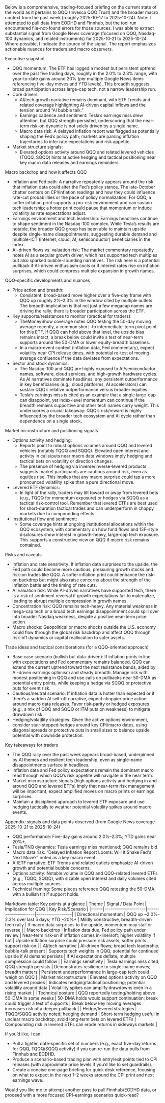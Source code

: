Below is a comprehensive, trading-focused briefing on the current state of the world as it pertains to QQQ (Invesco QQQ Trust) and the broader macro context from the past week (roughly 2025-10-17 to 2025-10-24). Note: I attempted to pull data from EODHD and Finnhub, but the tool run encountered file-not-found errors for those sources. I was able to extract substantial signal from Google News coverage (focused on QQQ, Nasdaq-100 dynamics, and related instruments) for 2025-10-21 to 2025-10-24. Where possible, I indicate the source of the signal. The report emphasizes actionable nuances for traders and macro observers.

Executive snapshot
- QQQ momentum: The ETF has logged a modest but persistent uptrend over the past five trading days, roughly in the 2.0% to 2.3% range, with year-to-date gains around 20% (per multiple Google News items referencing five-day moves and YTD levels). This breadth suggests broad participation across large-cap tech, not a narrow leadership run.
- Core drivers: 
  - AI/tech growth narrative remains dominant, with ETF Trends and related coverage highlighting AI-driven capital inflows and the tension around “AI bubble talk.”
  - Earnings cadence and sentiment: Tesla’s earnings miss drew attention, but QQQ strength persisted, underscoring that the near-term risk-on dynamic is not solely driven by a single name.
  - Macro data risk: A delayed inflation report was flagged as potentially shaping the Fed’s policy path; markets are parsing inflation trajectories to infer rate expectations and risk appetite.
- Market structure signals:
  - Elevated options activity around QQQ and related levered vehicles (TQQQ, SQQQ) hints at active hedging and tactical positioning near key macro data releases and earnings reminders.

Macro backdrop and how it affects QQQ
- Inflation and Fed path: A narrative repeatedly appears around the risk that inflation data could alter the Fed’s policy stance. The late-October chatter centers on CPI/inflation readings and how they could influence rate-cut probabilities or the pace of policy normalization. For QQQ, a softer inflation print supports a pro-risk environment and can sustain tech leadership; a hotter print could pause that momentum or induce volatility as rate expectations adjust.
- Earnings environment and tech leadership: Earnings headlines continue to shape sentiment in the Nasdaq-100 complex. While Tesla’s results are notable, the broader QQQ group has been able to maintain upside despite single-name disappointments, suggesting durable demand and multiple-ICT (internet, cloud, AI, semiconductor) beneficiaries in the index.
- AI-driven flows vs. valuation risk: The market commentary repeatedly notes AI as a secular growth driver, which has supported tech multiples but also sparked bubble-sounding narratives. The risk here is a potential pullback if AI-driven enthusiasm cools or if interest rates rise on inflation surprises, which could compress multiple expansion in growth names.

QQQ-specific developments and nuances
- Price action and breadth:
  - Consistent, broad-based move higher over a five-day frame with QQQ up roughly 2%–2.3% in the window cited by multiple outlets. The breadth implication is that not just a few megacap names are driving the rally; there is broader participation across the ETF.
- Key supports/resistances to monitor (practical for traders):
  - TheMoneyShow coverage notes QQQ testing the 50-day moving average recently, a common short- to intermediate-term pivot point for this ETF. If QQQ can hold above that level, the upside bias remains intact; a break below could invite a test of near-term supports around the 50-DMA or lower equity-breadth baselines.
  - In a macro-event context (inflation data, Fed commentary), expect volatility near CPI release times, with potential re-test of moving-average confluence if the data deviates from expectations.
- Sector and stock dynamics:
  - The Nasdaq-100 and QQQ are highly exposed to AI/semiconductor names, software, cloud services, and high-growth hardware cycles. As AI narratives dominate headlines, any persistent outperformance in key beneficiaries (e.g., cloud platforms, AI accelerators) can sustain QQQ’s relative outperformance versus broader equities.
  - Tesla’s earnings miss is cited as an example that a single large-cap can disappoint, yet index-level momentum can continue if the breadth remains supportive and other tech names carry weight. This underscores a crucial takeaway: QQQ’s risk/reward is highly influenced by the broader tech ecosystem and AI cycle rather than dependence on a single stock.

Market microstructure and positioning signals
- Options activity and hedging:
  - Reports point to robust options volumes around QQQ and levered vehicles (notably TQQQ and SQQQ). Elevated open interest and activity in calls/puts near macro data windows imply hedging and tactical bets on volatility or direction changes.
  - The presence of hedging via inverse/inverse-levered products suggests market participants are cautious around risk, even as equities rise. This implies that any macro surprise could tap a more pronounced volatility spike than a pure directional move.
- Levered ETF dynamics:
  - In light of the rally, traders may tilt toward or away from levered bets (e.g., TQQQ for momentum exposure) or hedges via SQQQ as a tactical risk-control tool. Remember that levered ETFs are best used for short-duration tactical trades and can underperform in choppy markets due to compounding effects.
- Institutional flow and sentiment:
  - Some coverage hints at ongoing institutional allocations within the QQQ ecosystem, with commentary on how fund flows and 13F-style disclosures show interest in growth-heavy, large-cap tech exposure. This supports a constructive view on QQQ if macro risk remains contained.

Risks and caveats
- Inflation and rate sensitivity: If inflation data surprises to the upside, the Fed path could become more cautious, pressuring growth stocks and risk-on trades like QQQ. A softer inflation print could enhance the risk-on backdrop but might also raise concerns about the strength of the inflation battle and the timing of rate cuts.
- AI valuation risk: While AI-driven narratives have supported tech, there is a risk of sentiment reversal if growth expectations fail to materialize, leading to abrupt multiple compression in growth names.
- Concentration risk: QQQ remains tech-heavy. Any material weakness in mega-cap tech or a broad tech earnings disappointment could spill over into broader Nasdaq weakness, despite a positive near-term price action.
- Macro shocks: Geopolitical or macro shocks outside the U.S. economy could flow through the global risk backdrop and affect QQQ through risk-off dynamics or capital reallocation to safer assets.

Trade ideas and tactical considerations (for a QQQ-oriented approach)
- Base case scenario (bullish but data-driven): If inflation prints in line with expectations and Fed commentary remains balanced, QQQ can extend the current uptrend toward the next resistance bands, aided by AI-driven earnings optimism and steady breadth. Manage risk with modest positioning in QQQ and use calls on pullbacks near 50-DMA as potential entry points, while keeping a hedge via SQQQ or protective puts for event risk.
- Cautious/neutral scenario: If inflation data is hotter than expected or if there’s a sudden AI sell-off narrative, expect choppier price action around macro data releases. Favor risk-parity or hedged exposures (e.g., a mix of QQQ and SQQQ or ITM puts on weakness) to mitigate drawdown risk.
- Hedging/volatility strategies: Given the active options environment, consider stair-stepped hedges around key CPI/macro dates, using diagonal spreads or protective puts in small sizes to balance upside potential with downside protection.

Key takeaways for traders
- The QQQ rally over the past week appears broad-based, underpinned by AI themes and resilient tech leadership, even as single-name disappointments surface in headlines.
- Inflation data and Fed policy expectations remain the dominant macro read through which QQQ’s risk appetite will navigate in the near term.
- Market microstructure signals (high options activity and hedging in and around QQQ and levered ETFs) imply that near-term risk management will be important; expect amplified moves on macro prints or earnings surprises.
- Maintain a disciplined approach to levered ETF exposure and use hedging tactically to weather potential volatility spikes around macro events.

Appendix: signals and data points observed (from Google News coverage 2025-10-21 to 2025-10-24)
- QQQ performance: Five-day gains around 2.0%–2.3%; YTD gains near 20%+.
- Tesla/TNQ dynamics: Tesla earnings miss mentioned; QQQ remains bid.
- Macro data risk: “Delayed Inflation Report Looms: Will It Shake Fed's Next Move?” noted as a key macro event.
- AI/ETF narrative: ETF Trends and related outlets emphasize AI-driven growth and potential bubble concerns.
- Options activity: Notable volume in QQQ and QQQ-related levered ETFs (e.g., TQQQ, SQQQ), with sizable open interest and daily volumes cited across multiple sources.
- Technical framing: Some pieces reference QQQ retesting the 50-DMA, with a bullish tilt if support holds.

Markdown table: Key points at a glance
| Theme | Signal / Data Point | Implication for QQQ | Key Risk/Scenario |
|------|---------------------|---------------------|------------------|
| Directional momentum | QQQ up ~2.0%–2.3% over last 5 days; YTD ~20%+ | Mildly constructive, breadth-driven tech rally | If macro data surprises to the upside, momentum may stall or reverse |
| Macro backdrop | Inflation data due; Fed policy path under review | Near-term risk-on if inflation comes in-line/soft; higher volatility if hot | Upside inflation surprise could pressure risk assets; softer prints support risk-on |
| AI/tech narrative | AI-driven flows; broad tech leadership; bubble-talk present | Supports tech weights in QQQ; potential for continued upside if AI demand persists | If AI expectations deflate, multiple compression could follow |
| Earnings sensitivity | Tesla earnings miss cited; QQQ strength persists | Demonstrates resilience to single-name moves; breadth matters | Persistent underperformance in large-cap tech could weigh on QQQ |
| Market microstructure | Elevated options activity on QQQ and levered proxies | Indicates hedging/tactical positioning; potential volatility around data | Volatility spikes can amplify drawdowns even in a rising market |
| Technical posture | QQQ reportedly testing/holding above 50-DMA in some weeks | 50-DMA holds would support continuation; break could trigger a test of supports | Break below key moving averages increases risk of a deeper pullback |
| Hedge/levered strategies | TQQQ/SQQQ activity noted; hedging demand | Short-term hedging useful in unclear macro backdrop; avoid long-term bets on levered ETFs | Compounding risk in levered ETFs can erode returns in sideways markets |

If you’d like, I can:
- Pull a tighter, date-specific set of numbers (e.g., exact five-day returns for QQQ, TQQQ/SQQQ activity) if you can re-run the data pulls from Finnhub and EODHD.
- Produce a scenario-based trading plan with entry/exit points tied to CPI releases (with approximate price levels if you’d like to set guardrails).
- Create a concise one-page briefing for quick desk reference, focusing on what to expect in the next 1–2 weeks around the CPI print and next earnings wave.

Would you like me to attempt another pass to pull Finnhub/EODHD data, or proceed with a more focused CPI-earnings scenarios quick-read?